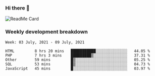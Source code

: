 ### Hi there 👋

<!--
**itzcy/itzcy** is a ✨ _special_ ✨ repository because its `README.md` (this file) appears on your GitHub profile.

Here are some ideas to get you started:

- 🔭 I’m currently working on ...
- 🌱 I’m currently learning ...
- 👯 I’m looking to collaborate on ...
- 🤔 I’m looking for help with ...
- 💬 Ask me about ...
- 📫 How to reach me: ...
- 😄 Pronouns: ...
- ⚡ Fun fact: ...
-->
![ReadMe Card](https://github-readme-stats.vercel.app/api?username=itzcy&show_icons=true&title_color=2d3198&icon_color=797cb8&text_color=24292e&bg_color=f6f8fa)

### Weekly development breakdown
<!--START_SECTION:waka-->
```text
Week: 03 July, 2021 - 09 July, 2021

HTML         8 hrs 20 mins   ███████████░░░░░░░░░░░░░░   44.05 % 
PHP          7 hrs 3 mins    █████████▒░░░░░░░░░░░░░░░   37.31 % 
Other        59 mins         █▒░░░░░░░░░░░░░░░░░░░░░░░   05.25 % 
SQL          53 mins         █▒░░░░░░░░░░░░░░░░░░░░░░░   04.73 % 
JavaScript   45 mins         █░░░░░░░░░░░░░░░░░░░░░░░░   03.97 % 
```
<!--END_SECTION:waka-->
